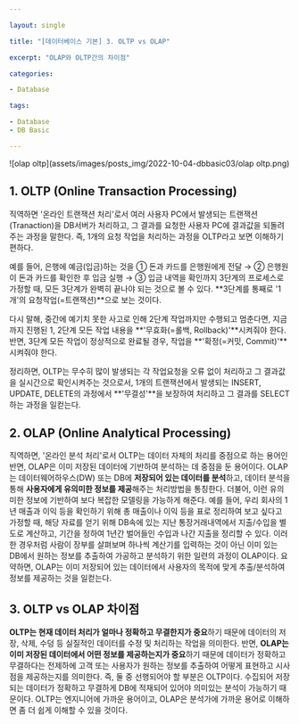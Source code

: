 ```yaml
---

layout: single

title: "[데이터베이스 기본] 3. OLTP vs OLAP"

excerpt: "OLAP와 OLTP간의 차이점"

categories:

- Database

tags:

- Database
- DB Basic

---
```




![olap oltp](assets/images/posts_img/2022-10-04-dbbasic03/olap oltp.png)





## 1. OLTP (Online Transaction Processing)
직역하면 '온라인 트랜잭션 처리'로서 여러 사용자 PC에서 발생되는 트랜잭션(Tranaction)을 DB서버가 처리하고, 그 결과를 요청한 사용자 PC에 결과값을 되돌려 주는 과정을 말한다. 즉, 1개의 요청 작업을 처리하는 과정을 OLTP라고 보면 이해하기 편하다.

 예를 들어, 은행에 예금(입금)하는 것을 ① 돈과 카드를 은행원에게 전달 → ② 은행원이 돈과 카드를 확인한 후 입금 실행 → ③ 입금 내역을 확인까지 3단계의 프로세스로 가정할 때, 모든 3단계가 완벽히 끝나야 되는 것으로 볼 수 있다. **3단계를 통째로 '1개'의 요청작업(=트랜잭션)**으로 보는 것이다.

 다시 말해, 중간에 예기치 못한 사고로 인해 2단계 작업까지만 수행되고 멈춘다면, 지금까지 진행된 1, 2단계 모든 작업 내용을 **'무효화(=롤백, Rollback)'**시켜줘야 한다. 반면, 3단계 모든 작업이 정상적으로 완료될 경우, 작업을 **'확정(=커밋, Commit)'**시켜줘야 한다.

 정리하면, OLTP는 무수히 많이 발생되는 각 작업요청을 오류 없이 처리하고 그 결과값을 실시간으로 확인시켜주는 것으로서, 1개의 트랜잭션에서 발생되는 INSERT, UPDATE, DELETE의 과정에서 **'무결성'**을 보장하여 처리하고 그 결과를 SELECT하는 과정을 일컫는다.



## 2. OLAP (Online Analytical Processing)
 직역하면, '온라인 분석 처리'로서 OLTP는 데이터 자체의 처리를 중점으로 하는 용어인 반면, OLAP은 이미 저장된 데이터에 기반하여 분석하는 데 중점을 둔 용어이다.
 OLAP는 데이터웨어하우스(DW) 또는 DB에 **저장되어 있는 데이터를 분석**하고, 데이터 분석을 통해 **사용자에게 유의미한 정보를 제공**해주는 처리방법을 통칭한다. 더불어, 이런 유의미한 정보에 기반하여 보다 복잡한 모델링을 가능하게 해준다.
 예를 들어, 우리 회사의 1년 매출과 이익 등을 확인하기 위해 총 매출이나 이익 등을 표로 정리하여 보고 싶다고 가정할 때, 해당 자료를 얻기 위해 DB속에 있는 지난 통장거래내역에서 지출/수입을 별도로 계산하고, 기간을 정하여 1년간 벌어들인 수입과 나간 지출을 정리할 수 있다. 이러한 경우처럼 사람이 장부를 살펴보며 하나씩 계산기를 입력하는 것이 아닌 이미 있는 DB에서 원하는 정보를 추출하여 가공하고 분석하기 위한 일련의 과정이 OLAP이다.
 요약하면, OLAP는 이미 저장되어 있는 데이터에서 사용자의 목적에 맞게 추출/분석하여 정보를 제공하는 것을 일컫는다.



## 3. OLTP vs OLAP 차이점
 **OLTP는 현재 데이터 처리가 얼마나 정확하고 무결한지가 중요**하기 때문에 데이터의 저장, 삭제, 수덩 등 실질적인 데이터를 수정 및 처리하는 작업을 의미한다.
 반면, **OLAP는 이미 저장된 데이터에서 어떤 정보를 제공하는지가 중요**하기 때문에 데이터가 정확하고 무결하다는 전제하에 고객 또는 사용자가 원하는 정보를 추출하여 어떻게 표현하고 시사점을 제공하는지를 의미한다.
 즉, 둘 중 선행되어야 할 부분은 OLTP이다. 수집되어 저장되는 데이터가 정확하고 무결하게 DB에 적재되어 있어야 의미있는 분석이 가능하기 때문이다.
 OLTP는 엔지니어에 가까운 용어이고, OLAP은 분석가에 가까운 용어로 이해하면 좀 더 쉽게 이해할 수 있을 것이다.